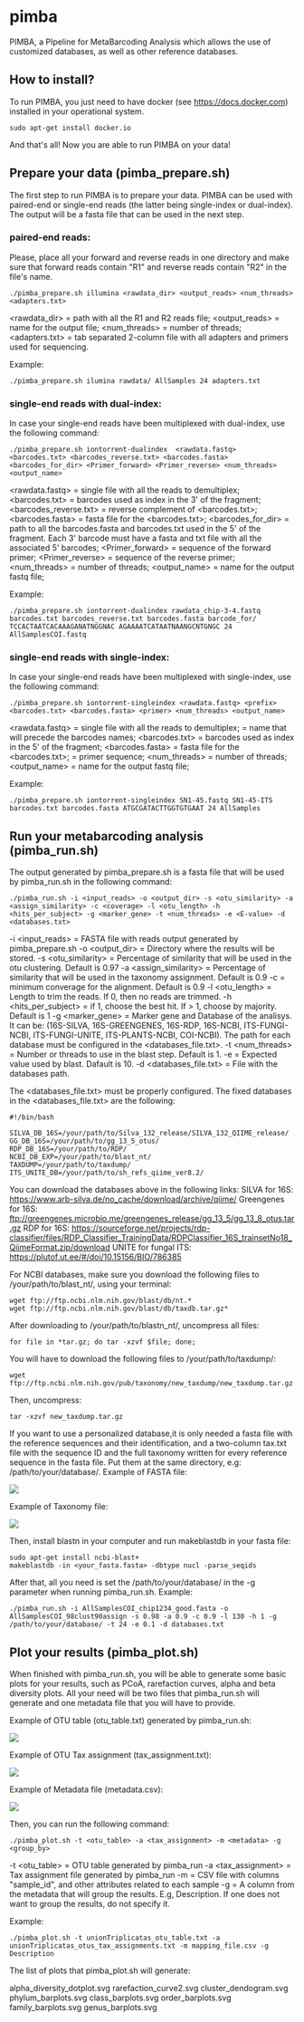 # pimba
PIMBA, a PIpeline for MetaBarcoding Analysis which allows the use of customized databases, as well as other reference databases.

## How to install?
To run PIMBA, you just need to have docker (see https://docs.docker.com) installed in your operational system. 
~~~
sudo apt-get install docker.io
~~~
And that's all! Now you are able to run PIMBA on your data!

## Prepare your data (pimba_prepare.sh)
The first step to run PIMBA is to prepare your data. PIMBA can be used with paired-end or single-end reads (the latter being single-index or dual-index).
The output will be a fasta file that can be used in the next step.
### paired-end reads:
Please, place all your forward and reverse reads in one directory and make sure that forward reads contain "R1" and reverse reads contain "R2" in the file's name.
~~~
./pimba_prepare.sh illumina <rawdata_dir> <output_reads> <num_threads> <adapters.txt>
~~~
<rawdata_dir> = path with all the R1 and R2 reads file;
<output_reads> = name for the output file;
<num_threads> = number of threads;
<adapters.txt> = tab separated 2-column file with all adapters and primers used for sequencing.

Example:
~~~
./pimba_prepare.sh ilumina rawdata/ AllSamples 24 adapters.txt
~~~

### single-end reads with dual-index:
In case your single-end reads have been multiplexed with dual-index, use the following command:
~~~
./pimba_prepare.sh iontorrent-dualindex  <rawdata.fastq> <barcodes.txt> <barcodes_reverse.txt> <barcodes.fasta> <barcodes_for_dir> <Primer_forward> <Primer_reverse> <num_threads> <output_name>
~~~
<rawdata.fastq> = single file with all the reads to demultiplex;
<barcodes.txt> = barcodes used as index in the 3' of the fragment;
<barcodes_reverse.txt> = reverse complement of <barcodes.txt>;
<barcodes.fasta> = fasta file for the <barcodes.txt>;
<barcodes_for_dir> = path to all the barcodes.fasta and barcodes.txt used in the 5'  of the fragment. Each 3' barcode must have a fasta and txt file with all the associated 5' barcodes;
<Primer_forward> = sequence of the forward primer;
<Primer_reverse> = sequence of the reverse primer;
<num_threads> = number of threads;
<output_name> = name for the output fastq file;

Example:
~~~
./pimba_prepare.sh iontorrent-dualindex rawdata_chip-3-4.fastq barcodes.txt barcodes_reverse.txt barcodes.fasta barcode_for/ TCCACTAATCACAAAGANATNGGNAC AGAAAATCATAATNAANGCNTGNGC 24 AllSamplesCOI.fastq
~~~

### single-end reads with single-index:
In case your single-end reads have been multiplexed with single-index, use the following command:
~~~
./pimba_prepare.sh iontorrent-singleindex <rawdata.fastq> <prefix> <barcodes.txt> <barcodes.fasta> <primer> <num_threads> <output_name>
~~~
<rawdata.fastq> = single file with all the reads to demultiplex;
<prefix> = name that will precede the barcodes names;
<barcodes.txt> = barcodes used as index in the 5' of the fragment;
<barcodes.fasta> = fasta file for the <barcodes.txt>;
<primer> = primer sequence;
<num_threads> = number of threads;
<output_name> = name for the output fastq file;

Example:
~~~
./pimba_prepare.sh iontorrent-singleindex SN1-45.fastq SN1-45-ITS barcodes.txt barcodes.fasta ATGCGATACTTGGTGTGAAT 24 AllSamples
~~~

## Run your metabarcoding analysis (pimba_run.sh)
The output generated by pimba_prepare.sh is a fasta file that will be used by pimba_run.sh in the following command:
~~~
./pimba_run.sh -i <input_reads> -o <output_dir> -s <otu_similarity> -a <assign_similarity> -c <coverage> -l <otu_length> -h <hits_per_subject> -g <marker_gene> -t <num_threads> -e <E-value> -d <databases.txt>
~~~
-i <input_reads> = FASTA file with reads output generated by pimba_prepare.sh
-o <output_dir> = Directory where the results will be stored.
-s <otu_similarity> = Percentage of similarity that will be used in the otu clustering. Default is 0.97
-a <assign_similarity> = Percentage of similarity that will be used in the taxonomy assignment. Default is 0.9
-c <coverage> = minimum converage for the alignment. Default is 0.9
-l <otu_length> = Length to trim the reads. If 0, then no reads are trimmed.
-h <hits_per_subject> = if 1, choose the best hit. If > 1, choose by majority. Default is 1
-g <marker_gene> = Marker gene and Database of the analisys. It can be: (16S-SILVA, 16S-GREENGENES, 16S-RDP, 16S-NCBI, ITS-FUNGI-NCBI, ITS-FUNGI-UNITE, ITS-PLANTS-NCBI, COI-NCBI). The path for each database must be configured in the <databases_file.txt>.
-t <num_threads> = Number or threads to use in the blast step. Default is 1.
-e <E-value> = Expected value used by blast. Dafault is 10.
-d <databases_file.txt> = File with the databases path.
  
 The <databases_file.txt> must be properly configured. The fixed databases in the <databases_file.txt> are the following:
 
 ~~~
 #!/bin/bash

SILVA_DB_16S=/your/path/to/Silva_132_release/SILVA_132_QIIME_release/
GG_DB_16S=/your/path/to/gg_13_5_otus/
RDP_DB_16S=/your/path/to/RDP/
NCBI_DB_EXP=/your/path/to/blast_nt/
TAXDUMP=/your/path/to/taxdump/
ITS_UNITE_DB=/your/path/to/sh_refs_qiime_ver8.2/
~~~

You can download the databases above in the following links:
SILVA for 16S: https://www.arb-silva.de/no_cache/download/archive/qiime/
Greengenes for 16S: ftp://greengenes.microbio.me/greengenes_release/gg_13_5/gg_13_8_otus.tar.gz
RDP for 16S: https://sourceforge.net/projects/rdp-classifier/files/RDP_Classifier_TrainingData/RDPClassifier_16S_trainsetNo18_QiimeFormat.zip/download
UNITE for fungal ITS: https://plutof.ut.ee/#/doi/10.15156/BIO/786385

For NCBI databases, make sure you download the following files to /your/path/to/blast_nt/, using your terminal:
~~~
wget ftp://ftp.ncbi.nlm.nih.gov/blast/db/nt.*
wget ftp://ftp.ncbi.nlm.nih.gov/blast/db/taxdb.tar.gz*
~~~
After downloading to /your/path/to/blastn_nt/, uncompress all files:
~~~
for file in *tar.gz; do tar -xzvf $file; done;
~~~
You will have to download the following files to /your/path/to/taxdump/:
~~~
wget ftp://ftp.ncbi.nlm.nih.gov/pub/taxonomy/new_taxdump/new_taxdump.tar.gz
~~~
Then, uncompress:
~~~
tar -xzvf new_taxdump.tar.gz
~~~

If you want to use a personalized database,it is only needed a fasta file with the reference sequences and their identification, and a two-column tax.txt file with the sequence ID and the full taxonomy written for every reference sequence in the fasta file. Put them at the same directory, e.g: /path/to/your/database/.
Example of FASTA file:

![](https://github.com/reinator/pimba/blob/main/Figures/fasta_example.png?raw=true)

Example of Taxonomy file:

![](https://github.com/reinator/pimba/blob/main/Figures/tax_example.png?raw=true)

Then, install blastn in your computer and run makeblastdb in your fasta file:
~~~
sudo apt-get install ncbi-blast+
makeblastdb -in <your_fasta.fasta> -dbtype nucl -parse_seqids
~~~
After that, all you need is set the /path/to/your/database/ in the -g parameter when running pimba_run.sh. Example:
~~~
./pimba_run.sh -i AllSamplesCOI_chip1234_good.fasta -o AllSamplesCOI_98clust90assign -s 0.98 -a 0.9 -c 0.9 -l 130 -h 1 -g /path/to/your/database/ -t 24 -e 0.1 -d databases.txt
~~~

## Plot your results (pimba_plot.sh)
When finished with pimba_run.sh, you will be able to generate some basic plots for your results, such as PCoA, rarefaction curves, alpha and beta diversity plots.
All your need will be two files that pimba_run.sh will generate and one metadata file that you will have to provide.

Example of OTU table (otu_table.txt) generated by pimba_run.sh:

![](https://github.com/reinator/pimba/blob/main/Figures/otutable_example.png?raw=true)

Example of OTU Tax assignment (tax_assignment.txt):

![](https://github.com/reinator/pimba/blob/main/Figures/taxresult_example.png?raw=true)

Example of Metadata file (metadata.csv):

![](https://github.com/reinator/pimba/blob/main/Figures/metadata_example.png?raw=true)

Then, you can run the following command:
~~~
./pimba_plot.sh -t <otu_table> -a <tax_assignment> -m <metadata> -g <group_by>
~~~
-t <otu_table> = OTU table generated by pimba_run
-a <tax_assignment> = Tax assignment file generated by pimba_run
-m <metadata> = CSV file with columns "sample_id", and other attributes related to each sample
-g <groupby> = A column from the metadata that will group the results. E.g, Description. If one does not want to group the results, do not specify it.
  
 Example:
 ~~~
 ./pimba_plot.sh -t unionTriplicatas_otu_table.txt -a unionTriplicatas_otus_tax_assignments.txt -m mapping_file.csv -g Description
 ~~~
 
The list of plots that pimba_plot.sh will generate:

alpha_diversity_dotplot.svg
rarefaction_curve2.svg
cluster_dendogram.svg
phylum_barplots.svg
class_barplots.svg
order_barplots.svg
family_barplots.svg
genus_barplots.svg   
